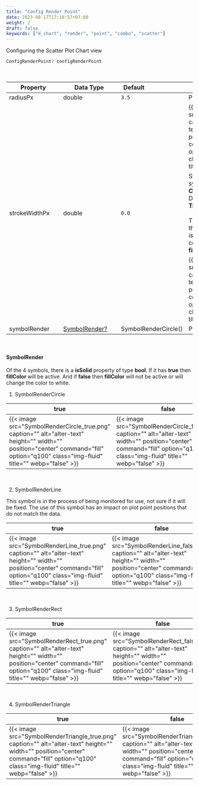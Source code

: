 ```yaml
---
title: "Config Render Point"
date: 2023-08-17T17:10:57+07:00
weight: 2
draft: false
keywords: ["d_chart", "render", "point", "combo", "scatter"]
---
```


Configuring the Scatter Plot Chart view

```dart
ConfigRenderPoint? configRenderPoint
```

<br>

| <div style="width:130px">Property</div> | <div style="width:140px">Data Type</div> | <div style="width:70px">Default</div> | Description                                                                                                                                                                                                                                                         |
| --------------------------------------- | ---------------------------------------- | ------------------------------------- | ------------------------------------------------------------------------------------------------------------------------------------------------------------------------------------------------------------------------------------------------------------------- |
| radiusPx                                | double                                   | `3.5`                                 | Plot point/symbol size                                                                                                                                                                                                                                              |
|                                         |                                          |                                       | {{< image src="radiusPx.png" caption="" alt="alter-text" height="" width="" position="center" command="fill" option="q100" class="img-fluid" title=""  webp="false" >}}                                                                                             |
| strokeWidthPx                           | double                                   | `0.0`                                 | Stroke for **Target Line** symbol or border for **Circle** and **Rect** symbols. Does not apply to the **Triangle** symbol. <br><br> The border color follows the group color, so that it is different from the fill color, you must set the **fillColor** property |
|                                         |                                          |                                       | {{< image src="strokeWidthPx.png" caption="" alt="alter-text" height="" width="" position="center" command="fill" option="q100" class="img-fluid" title=""  webp="false" >}}                                                                                        |
| symbolRender                            | [SymbolRender?](#symbolrender)           | SymbolRenderCircle()                  | Plot point/symbol shape                                                                                                                                                                                                                                             |

<br>

#### SymbolRender

Of the 4 symbols, there is a **isSolid** property of type **bool**.
If it has **true** then **fillColor** will be active. And if **false** then **fillColor** will not be active or will change the color to white.
<br>

1. SymbolRenderCircle

| true                                                                                                                                                                                   | false                                                                                                                                                                                   |
| -------------------------------------------------------------------------------------------------------------------------------------------------------------------------------------- | --------------------------------------------------------------------------------------------------------------------------------------------------------------------------------------- |
| {{< image src="SymbolRenderCircle_true.png" caption="" alt="alter-text" height="" width="" position="center" command="fill" option="q100" class="img-fluid" title=""  webp="false" >}} | {{< image src="SymbolRenderCircle_false.png" caption="" alt="alter-text" height="" width="" position="center" command="fill" option="q100" class="img-fluid" title=""  webp="false" >}} |

<br>

2. SymbolRenderLine

This symbol is in the process of being monitored for use, not sure if it will be fixed. The use of this symbol has an impact on plot point positions that do not match the data.

| true                                                                                                                                                                                 | false                                                                                                                                                                                 |
| ------------------------------------------------------------------------------------------------------------------------------------------------------------------------------------ | ------------------------------------------------------------------------------------------------------------------------------------------------------------------------------------- |
| {{< image src="SymbolRenderLine_true.png" caption="" alt="alter-text" height="" width="" position="center" command="fill" option="q100" class="img-fluid" title=""  webp="false" >}} | {{< image src="SymbolRenderLine_false.png" caption="" alt="alter-text" height="" width="" position="center" command="fill" option="q100" class="img-fluid" title=""  webp="false" >}} |

<br>

3. SymbolRenderRect

| true                                                                                                                                                                                 | false                                                                                                                                                                                 |
| ------------------------------------------------------------------------------------------------------------------------------------------------------------------------------------ | ------------------------------------------------------------------------------------------------------------------------------------------------------------------------------------- |
| {{< image src="SymbolRenderRect_true.png" caption="" alt="alter-text" height="" width="" position="center" command="fill" option="q100" class="img-fluid" title=""  webp="false" >}} | {{< image src="SymbolRenderRect_false.png" caption="" alt="alter-text" height="" width="" position="center" command="fill" option="q100" class="img-fluid" title=""  webp="false" >}} |

<br>

4. SymbolRenderTriangle

| true                                                                                                                                                                                     | false                                                                                                                                                                                     |
| ---------------------------------------------------------------------------------------------------------------------------------------------------------------------------------------- | ----------------------------------------------------------------------------------------------------------------------------------------------------------------------------------------- |
| {{< image src="SymbolRenderTriangle_true.png" caption="" alt="alter-text" height="" width="" position="center" command="fill" option="q100" class="img-fluid" title=""  webp="false" >}} | {{< image src="SymbolRenderTriangle_false.png" caption="" alt="alter-text" height="" width="" position="center" command="fill" option="q100" class="img-fluid" title=""  webp="false" >}} |

<br>
